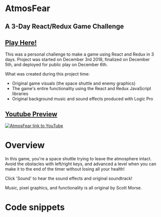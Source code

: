 # AtmosFear
## A 3-Day React/Redux Game Challenge

## <a href="http://atmos-fear.herokuapp.com">Play Here!</a>

This was a personal challenge to make a game using React and Redux in 3 days.  Project was started on December 3rd 2018, finalized on December 5th, and deployed for public play on December 6th.

What was created during this project time:
* Original game visuals (the space shuttle and enemy graphics)
* The game's entire functionality using the React and Redux JavaScript libraries
* Original background music and sound effects produced with Logic Pro

## <a target="_blank" href="https://www.youtube.com/watch?v=3X9DpqyjG9g"> Youtube Preview</a>

[![AtmosFear link to YouTube](https://img.youtube.com/vi/3X9DpqyjG9g/0.jpg)](https://www.youtube.com/watch?v=3X9DpqyjG9g)

# Overview

In this game, you're a space shuttle trying to leave the atmosphere intact.  Avoid the obstacles with left/right keys, and advanced a level when you can make it to the end of the timer without losing all your health!

Click 'Sound' to hear the sound effects and original soundtrack!

Music, pixel graphics, and functionality is all original by Scott Morse.

# Code snippets